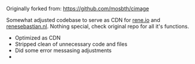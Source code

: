 Originally forked from: https://github.com/mosbth/cimage

Somewhat adjusted codebase to serve as CDN for [rene.io](https://www.rene.io) and [renesebastian.nl](https://www.renesebastian.nl). Nothing special, check original repo for all it's functions. 

- Optimized as CDN
- Stripped clean of unnecessary code and files
- Did some error messasing adjustments
- 